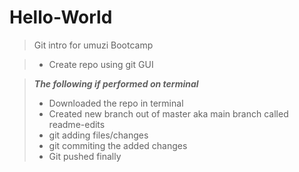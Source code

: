 # Hello-World

> Git intro for umuzi Bootcamp 


> * Create repo using git GUI


> ***The following if performed on terminal***
>
> * Downloaded the repo in terminal
> * Created new branch out of master aka main branch called readme-edits
> * git adding files/changes
> * git commiting the added changes
> * Git pushed finally

